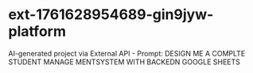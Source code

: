 # ext-1761628954689-gin9jyw-platform
AI-generated project via External API - Prompt: DESIGN ME A COMPLTE STUDENT MANAGE MENTSYSTEM WITH BACKEDN GOOGLE SHEETS
